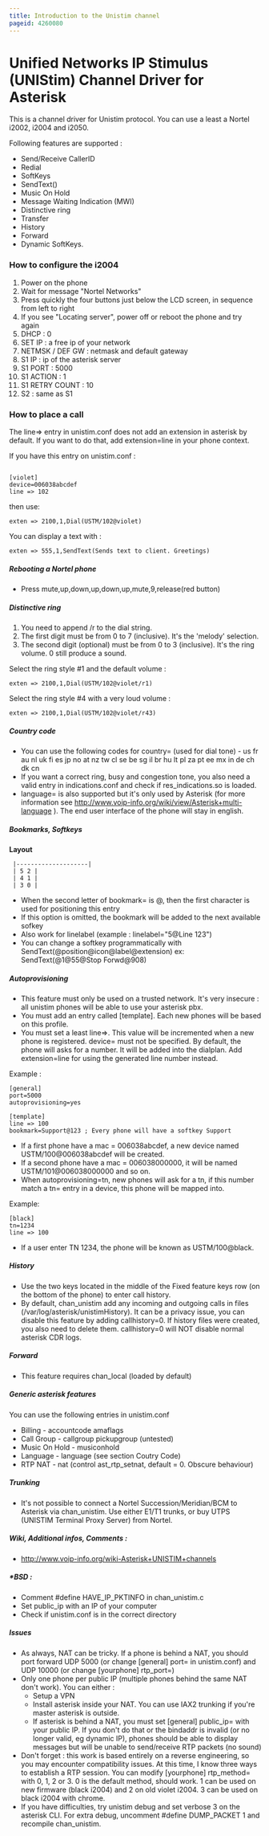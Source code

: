 ```yaml
---
title: Introduction to the Unistim channel
pageid: 4260080
---
```


Unified Networks IP Stimulus (UNIStim) Channel Driver for Asterisk
==================================================================

This is a channel driver for Unistim protocol. You can use a least a Nortel i2002, i2004 and i2050.

Following features are supported :

* Send/Receive CallerID
* Redial
* SoftKeys
* SendText()
* Music On Hold
* Message Waiting Indication (MWI)
* Distinctive ring
* Transfer
* History
* Forward
* Dynamic SoftKeys.

### How to configure the i2004

1. Power on the phone
2. Wait for message "Nortel Networks"
3. Press quickly the four buttons just below the LCD screen, in sequence from left to right
4. If you see "Locating server", power off or reboot the phone and try again
5. DHCP : 0
6. SET IP : a free ip of your network
7. NETMSK / DEF GW : netmask and default gateway
8. S1 IP : ip of the asterisk server
9. S1 PORT : 5000
10. S1 ACTION : 1
11. S1 RETRY COUNT : 10
12. S2 : same as S1

### How to place a call

The line=> entry in unistim.conf does not add an extension in asterisk by default. If you want to do that, add extension=line in your phone context.

If you have this entry on unistim.conf :

```

[violet]
device=006038abcdef
line => 102

```

then use:

```
exten => 2100,1,Dial(USTM/102@violet)

```

You can display a text with :

```
exten => 555,1,SendText(Sends text to client. Greetings) 

```

##### Rebooting a Nortel phone

* Press mute,up,down,up,down,up,mute,9,release(red button)

##### Distinctive ring

1. You need to append /r to the dial string.
2. The first digit must be from 0 to 7 (inclusive). It's the 'melody' selection.
3. The second digit (optional) must be from 0 to 3 (inclusive). It's the ring volume. 0 still produce a sound.

Select the ring style #1 and the default volume :

```
exten => 2100,1,Dial(USTM/102@violet/r1)

```

Select the ring style #4 with a very loud volume :

```
exten => 2100,1,Dial(USTM/102@violet/r43)

```

##### Country code

* You can use the following codes for country= (used for dial tone) - us fr au nl uk fi es jp no at nz tw cl se be sg il br hu lt pl za pt ee mx in de ch dk cn
* If you want a correct ring, busy and congestion tone, you also need a valid entry in indications.conf and check if res_indications.so is loaded.
* language= is also supported but it's only used by Asterisk (for more information see <http://www.voip-info.org/wiki/view/Asterisk+multi-language> ). The end user interface of the phone will stay in english.

##### Bookmarks, Softkeys

**Layout**

```
 |--------------------|
 | 5 2 |
 | 4 1 |
 | 3 0 |

```

* When the second letter of bookmark= is @, then the first character is used for positioning this entry
* If this option is omitted, the bookmark will be added to the next available sofkey
* Also work for linelabel (example : linelabel="5@Line 123")
* You can change a softkey programmatically with SendText(@position@icon@label@extension) ex: SendText(@1@55@Stop Forwd@908)

##### Autoprovisioning

* This feature must only be used on a trusted network. It's very insecure : all unistim phones will be able to use your asterisk pbx.
* You must add an entry called [template]. Each new phones will be based on this profile.
* You must set a least line=>. This value will be incremented when a new phone is registered. device= must not be specified. By default, the phone will asks for a number. It will be added into the dialplan. Add extension=line for using the generated line number instead.

Example :

```
[general]
port=5000
autoprovisioning=yes

[template]
line => 100
bookmark=Support@123 ; Every phone will have a softkey Support

```

* If a first phone have a mac = 006038abcdef, a new device named USTM/100@006038abcdef will be created.
* If a second phone have a mac = 006038000000, it will be named USTM/101@006038000000 and so on.
* When autoprovisioning=tn, new phones will ask for a tn, if this number match a tn= entry in a device, this phone will be mapped into.

Example:

```
[black]
tn=1234
line => 100

```

* If a user enter TN 1234, the phone will be known as USTM/100@black.

##### History

* Use the two keys located in the middle of the Fixed feature keys row (on the bottom of the phone) to enter call history.
* By default, chan_unistim add any incoming and outgoing calls in files (/var/log/asterisk/unistimHistory). It can be a privacy issue, you can disable this feature by adding callhistory=0. If history files were created, you also need to delete them. callhistory=0 will NOT disable normal asterisk CDR logs.

##### Forward

* This feature requires chan_local (loaded by default)

##### Generic asterisk features

You can use the following entries in unistim.conf

* Billing - accountcode amaflags
* Call Group - callgroup pickupgroup (untested)
* Music On Hold - musiconhold
* Language - language (see section Coutry Code)
* RTP NAT - nat (control ast_rtp_setnat, default = 0. Obscure behaviour)

##### Trunking

* It's not possible to connect a Nortel Succession/Meridian/BCM to Asterisk via chan_unistim. Use either E1/T1 trunks, or buy UTPS (UNISTIM Terminal Proxy Server) from Nortel.

##### Wiki, Additional infos, Comments :

* <http://www.voip-info.org/wiki-Asterisk+UNISTIM+channels>

##### \*BSD :

* Comment #define HAVE_IP_PKTINFO in chan_unistim.c
* Set public_ip with an IP of your computer
* Check if unistim.conf is in the correct directory

##### Issues

* As always, NAT can be tricky. If a phone is behind a NAT, you should port forward UDP 5000 (or change [general] port= in unistim.conf) and UDP 10000 (or change [yourphone] rtp_port=)
* Only one phone per public IP (multiple phones behind the same NAT don't work). You can either :
	+ Setup a VPN
	+ Install asterisk inside your NAT. You can use IAX2 trunking if you're master asterisk is outside.
	+ If asterisk is behind a NAT, you must set [general] public_ip= with your public IP. If you don't do that or the bindaddr is invalid (or no longer valid, eg dynamic IP), phones should be able to display messages but will be unable to send/receive RTP packets (no sound)
* Don't forget : this work is based entirely on a reverse engineering, so you may encounter compatibility issues. At this time, I know three ways to establish a RTP session. You can modify [yourphone] rtp_method= with 0, 1, 2 or 3. 0 is the default method, should work. 1 can be used on new firmware (black i2004) and 2 on old violet i2004. 3 can be used on black i2004 with chrome.
* If you have difficulties, try unistim debug and set verbose 3 on the asterisk CLI. For extra debug, uncomment #define DUMP_PACKET 1 and recompile chan_unistim.
